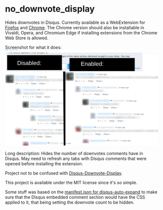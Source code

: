 # no_downvote_display
Hides downvotes in Disqus. Currently available as a WebExtension for [Firefox](https://addons.mozilla.org/en-US/firefox/addon/no_downvote_display/) and [Chrome](https://chrome.google.com/webstore/detail/nodownvotedisplay/kamllmjccehkagnboedgedodpneaippg?hl=en&gl=US). The Chrome version should also be installable in Vivaldi, Opera, and Chromium Edge if installing extensions from the Chrome Web Store is allowed.

Screenshot for what it does:
![](/screenshot.png?raw=true)

Long description:
Hides the number of downvotes comments have in Disqus. May need to refresh any tabs with Disqus comments that were opened before installing the extension.

Project not to be confused with [Disqus-Downvote-Display](https://github.com/andytuwm/Disqus-Downvote-Display).

This project is available under the MIT license since it's so simple.


Some stuff was based on the [manifest.json for disqus-auto-expand](https://github.com/John30013/disqus-auto-expand/blob/master/src/Firefox/manifest.json) to make sure that the Disqus embedded comment section would have the CSS applied to it, that being setting the downvote count to be hidden.
